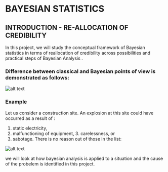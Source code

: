 # BAYESIAN STATISTICS 

## INTRODUCTION - RE-ALLOCATION OF CREDIBILITY

In this project, we will study the conceptual framework of Bayesian statistics in terms of reallocation of credibility across possibilities and practical steps of Bayesian Analysis .

### Difference between classical and Bayesian points of view is demonstrated as follows:
![alt text](https://github.com/ksuraj93/Bayesian-Statistics-using-R/blob/master/1.JPG "Logo Title Text 1")

### Example
Let us consider a construction site. An explosion at this site could have occurred as a result of :
1.	static electricity,
2.	malfunctioning of equipment, 3. carelessness, or
4.  sabotage.
There is no reason out of those in the list:

![alt text](https://github.com/ksuraj93/Bayesian-Statistics-using-R/blob/master/2.jpg "Logo Title Text 1")

we will look at how bayesian analysis is applied to a situation and the cause of the probelem is identified in this project.
